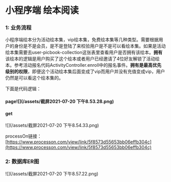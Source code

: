 # 小程序端 绘本阅读



### 1: 业务流程

小程序端绘本分为活动绘本集，vip绘本集，免费绘本集等几种类型。需要根据用户的身份是不是会员，是不是登陆了来校验用户是不是可以看绘本集。如果是活动绘本集需要去user-picbook-collection这张表里查看用户是否拥有该绘本。**拥有**该绘本的逻辑是用户购买了这个绘本或者用户已经邀请了4位好友解锁了活动绘本。参考活动报名代码ActivityController.enroll中的报名事件。**拥有是最高优先级别的权限**，即便这个活动绘本集后面变成了vip而用户并没有充值变成vip，用户仍然是可以看这个绘本集的。



下面是代码逻辑：



####  page![](/assets/截屏2021-07-20 下午8.53.28.png)

#### get

![](/assets/截屏2021-07-20 下午8.54.33.png)

processOn链接：[https://www.processon.com/view/link/5f8573d55653bb06effb304c](https://www.processon.com/view/link/5f8573d55653bb06effb304c)



### 2: 数据库ER图

![](/assets/截屏2021-07-20 下午8.57.22.png)



